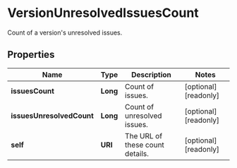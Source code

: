 

# VersionUnresolvedIssuesCount

Count of a version's unresolved issues.

## Properties

| Name | Type | Description | Notes |
|------------ | ------------- | ------------- | -------------|
|**issuesCount** | **Long** | Count of issues. |  [optional] [readonly] |
|**issuesUnresolvedCount** | **Long** | Count of unresolved issues. |  [optional] [readonly] |
|**self** | **URI** | The URL of these count details. |  [optional] [readonly] |



